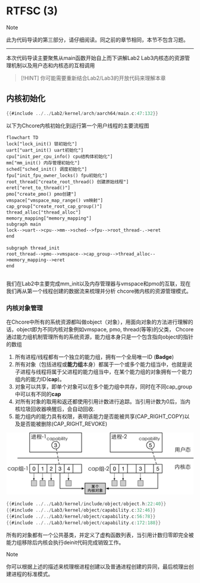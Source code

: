 # RTFSC (3)

> [!NOTE]
> 此为代码导读的第三部分，请仔细阅读。同之前的章节相同，本节不包含习题。

---

本次代码导读主要聚焦从main函数开始自上而下讲解Lab2 Lab3内核态的资源管理机制以及用户态和内核态的互相调用

> [!HINT]
> 你可能需要重新结合Lab2/Lab3的开放代码来理解本章

## 内核初始化

```c
{{#include ../../Lab2/kernel/arch/aarch64/main.c:47:132}}
```

以下为Chcore内核初始化到运行第一个用户线程的主要流程图

```mermaid
flowchart TD
lock["lock_init() 锁初始化"]
uart["uart_init() uart初始化"]
cpu["init_per_cpu_info() cpu结构体初始化"]
mm["mm_init() 内存管理初始化"]
sched["sched_init() 调度初始化"]
fpu["init_fpu_owner_locks() fpu初始化"]
root_thread["create_root_thread() 创建原始线程"]
eret["eret_to_thread()"]
pmo["create_pmo() pmo创建"]
vmspace["vmspace_map_range() vm映射"]
cap_group["create_root_cap_group()"]
thread_alloc["thread_alloc"]
memory_mapping["memory_mapping"]
subgraph main
lock-->uart-->cpu-->mm-->sched-->fpu-->root_thread-.->eret
end

subgraph thread_init
root_thread-->pmo-->vmspace-->cap_group-->thread_alloc-->memory_mapping-->eret
end


```

我们在Lab2中主要完成mm_init以及内存管理器与vmspace和pmo的互联，现在我们再从第一个线程创建的数据流来梳理并分析
chcore微内核的资源管理模式。

### 内核对象管理

在Chcore中所有的系统资源都叫做object（对象），用面向对象的方法进行理解的话，object即为不同内核对象例如vmspace, pmo, thread(等等)的父类，
Chcore通过能力组机制管理所有的系统资源，能力组本身只是一个包含指向object的指针的数组

1. 所有进程/线程都有一个独立的能力组，拥有一个全局唯一ID (**Badge**)
2. 所有对象（包括进程或**能力组**本身）都属于一个或多个能力组当中，也就是说子进程与线程将属于父进程的能力组当中，在某个能力组的对象拥有一个能力组内的能力ID(**cap**)。
3. 对象可以共享，即单个对象可以在多个能力组中共存，同时在不同cap_group中可以有不同的**cap**
4. 对所有对象的取用和返还都使用引用计数进行追踪。当引用计数为0后，当内核垃圾回收器唤醒后，会自动回收.
5. 能力组内的能力具有权限，表明该能力是否能被共享(CAP_RIGHT_COPY)以及是否能被删除(CAP_RIGHT_REVOKE)

![Capability](assets/capability.jpg)

```c
{{#include ../../Lab3/kernel/include/object/object.h:22:40}}
{{#include ../../Lab3/kernel/object/capability.c:32:46}}
{{#include ../../Lab3/kernel/object/capability.c:56:78}}
{{#include ../../Lab3/kernel/object/capability.c:172:188}}

```

所有的对象都有一个公共基类，并定义了虚构函数列表，当引用计数归零即完全被能力组移除后内核会执行deinit代码完成销毁工作。

> [!NOTE]
> 你可以根据上述的描述来梳理根进程创建以及普通进程创建的异同，最后梳理出创建进程的标准模式。
